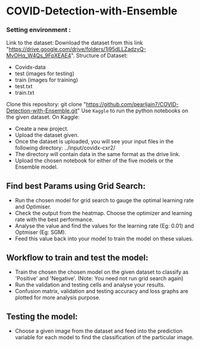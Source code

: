 # COVID-Detection-with-Ensemble

### Setting environment :

Link to the dataset:
Download the dataset from this link "https://drive.google.com/drive/folders/1j95dLLZadzyQ-MvOHq_W4Qs_9FpXEAE4".
Structure of Dataset:
- Covidx-data
 - test (images for testing)
 - train (images for training)
 - test.txt
 - train.txt 


Clone this repository:
git clone "https://github.com/pearljain7/COVID-Detection-with-Ensemble.git"
Use ``Kaggle`` to run the python notebooks on the given dataset.
On Kaggle:
 - Create a new project.
 - Upload the dataset given.
 - Once the dataset is uploaded, you will see your input files in the following directory: ../input/covidx-cxr2/
 - The directory will contain data in the same format as the drive link.
 - Upload the chosen notebook for either of the five models or the Ensemble model.

## Find best Params using Grid Search:

* Run the chosen model for grid search to gauge the optimal learning rate and Optimiser.
* Check the output from the heatmap. Choose the optimizer and learning rate with the best performance.
* Analyse the value and find the values for the learning rate (Eg: 0.01) and Optmiser (Eg: SGM).
* Feed this value back into your model to train the model on these values.

## Workflow to train and test the model:
* Train the chosen the chosen model on the given dataset to classify as 'Positive' and 'Negative'. (Note: You need not run grid search again)
* Run the  validation and testing cells and analyse your results.
* Confusion matrix, validation and testing accuracy and loss graphs are plotted for more analysis purpose.

## Testing the model:
* Choose a given image from the dataset and feed into the prediction variable for each model to find the classification of the particular image.
